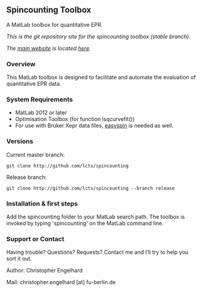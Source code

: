## Spincounting Toolbox

A MatLab toolbox for quantitative EPR.

*This is the git repository site for the spincounting toolbox (stable branch).*

*The [main website](http://lcts.github.io/spincounting) is located [here](http://lcts.github.io/spincounting).*


### Overview
This MatLab toolbox is designed to facilitate and automate the evaluation of quantitative EPR data.

### System Requirements
 * MatLab 2012 or later
 * Optimisation Toolbox (for function lsqcurvefit())
 * For use with Bruker Xepr data files, [easyspin](http://easyspin.org) is needed as well.

### Versions
Current master branch:

`git clone http://github.com/lcts/spincounting`

Release branch:

`git clone http://github.com/lcts/spincounting --branch release`

### Installation & first steps
Add the spincounting folder to your MatLab search path. The toolbox is invoked by typing 'spincounting' on the MatLab command line.

### Support or Contact
Having trouble? Questions? Requests? Contact me and I’ll try to help you sort it out.

Author: Christopher Engelhard

Mail: christopher.engelhard [at] fu-berlin.de
